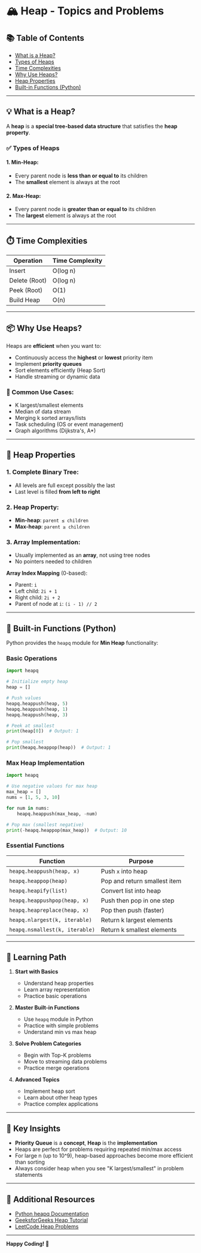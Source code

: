 # 🏔️ Heap - Topics and Problems

## 📚 Table of Contents
- [What is a Heap?](#what-is-a-heap)
- [Types of Heaps](#types-of-heaps)
- [Time Complexities](#time-complexities)
- [Why Use Heaps?](#why-use-heaps)
- [Heap Properties](#heap-properties)
- [Built-in Functions (Python)](#built-in-functions-python)


---

## 💡 What is a **Heap**?

A **heap** is a **special tree-based data structure** that satisfies the **heap property**.

### ✅ Types of Heaps

#### 1. **Min-Heap**:
- Every parent node is **less than or equal to** its children
- The **smallest** element is always at the root

#### 2. **Max-Heap**:
- Every parent node is **greater than or equal to** its children  
- The **largest** element is always at the root

---

## ⏱️ Time Complexities

| Operation     | Time Complexity |
| ------------- | --------------- |
| Insert        | O(log n)        |
| Delete (Root) | O(log n)        |
| Peek (Root)   | O(1)            |
| Build Heap    | O(n)            |

---

## 📦 Why Use Heaps?

Heaps are **efficient** when you want to:

- Continuously access the **highest** or **lowest** priority item
- Implement **priority queues**
- Sort elements efficiently (Heap Sort)
- Handle streaming or dynamic data

### 🎯 Common Use Cases:
- K largest/smallest elements
- Median of data stream  
- Merging k sorted arrays/lists
- Task scheduling (OS or event management)
- Graph algorithms (Dijkstra's, A*)

---

## 🧠 Heap Properties

### 1. **Complete Binary Tree**:
- All levels are full except possibly the last
- Last level is filled **from left to right**

### 2. **Heap Property**:
- **Min-heap**: `parent ≤ children`
- **Max-heap**: `parent ≥ children`

### 3. **Array Implementation**:
- Usually implemented as an **array**, not using tree nodes
- No pointers needed to children

**Array Index Mapping** (0-based):
- Parent: `i`
- Left child: `2i + 1`  
- Right child: `2i + 2`
- Parent of node at `i`: `(i - 1) // 2`

---

## 🔧 Built-in Functions (Python)

Python provides the `heapq` module for **Min Heap** functionality:

### Basic Operations
```python
import heapq

# Initialize empty heap
heap = []

# Push values
heapq.heappush(heap, 5)
heapq.heappush(heap, 1) 
heapq.heappush(heap, 3)

# Peek at smallest
print(heap[0])  # Output: 1

# Pop smallest
print(heapq.heappop(heap))  # Output: 1
```

### Max Heap Implementation
```python
import heapq

# Use negative values for max heap
max_heap = []
nums = [1, 5, 3, 10]

for num in nums:
    heapq.heappush(max_heap, -num)

# Pop max (smallest negative)
print(-heapq.heappop(max_heap))  # Output: 10
```

### Essential Functions

| Function | Purpose |
|----------|---------|
| `heapq.heappush(heap, x)` | Push `x` into heap |
| `heapq.heappop(heap)` | Pop and return smallest item |
| `heapq.heapify(list)` | Convert list into heap |
| `heapq.heappushpop(heap, x)` | Push then pop in one step |
| `heapq.heapreplace(heap, x)` | Pop then push (faster) |
| `heapq.nlargest(k, iterable)` | Return k largest elements |
| `heapq.nsmallest(k, iterable)` | Return k smallest elements |

---


## 🚀 Learning Path

1. **Start with Basics**
   - Understand heap properties
   - Learn array representation
   - Practice basic operations

2. **Master Built-in Functions**
   - Use `heapq` module in Python
   - Practice with simple problems
   - Understand min vs max heap

3. **Solve Problem Categories**
   - Begin with Top-K problems
   - Move to streaming data problems
   - Practice merge operations

4. **Advanced Topics**
   - Implement heap sort
   - Learn about other heap types
   - Practice complex applications

---

## 💭 Key Insights

- **Priority Queue** is a **concept**, **Heap** is the **implementation**
- Heaps are perfect for problems requiring repeated min/max access
- For large n (up to 10^9), heap-based approaches become more efficient than sorting
- Always consider heap when you see "K largest/smallest" in problem statements

---

## 📖 Additional Resources

- [Python heapq Documentation](https://docs.python.org/3/library/heapq.html)
- [GeeksforGeeks Heap Tutorial](https://www.geeksforgeeks.org/heap-data-structure/)
- [LeetCode Heap Problems](https://leetcode.com/tag/heap-priority-queue/)

---

**Happy Coding! 🎉**